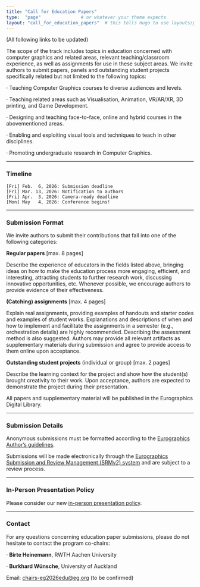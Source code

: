 ```yaml
---
title: "Call for Education Papers"
type:  "page"               # or whatever your theme expects
layout: "call_for_education_papers"  # this tells Hugo to use layouts/page/call_for_full_papers.html
---
```


(All following links to be updated)

The scope of the track includes topics in education concerned with computer graphics and related areas, relevant teaching/classroom experience, as well as assignments for use in these subject areas. We invite authors to submit papers, panels and outstanding student projects specifically related but not limited to the following topics:

· Teaching Computer Graphics courses to diverse audiences and levels.

· Teaching related areas such as Visualisation, Animation, VR/AR/XR, 3D printing, and Game Development.

· Designing and teaching face-to-face, online and hybrid courses in the abovementioned areas.

· Enabling and exploiting visual tools and techniques to teach in other disciplines.

· Promoting undergraduate research in Computer Graphics.
   
---

### Timeline

``` 
[Fri] Feb.  6, 2026: Submission deadline
[Fri] Mar. 13, 2026: Notification to authors
[Fri] Apr.  3, 2026: Camera-ready deadline
[Mon] May   4, 2026: Conference begins!
```

---

### Submission Format

We invite authors to submit their contributions that fall into one of the following categories:

**Regular papers** [max. 8 pages]

Describe the experience of educators in the fields listed above, bringing ideas on how to make the education process more engaging, efficient, and interesting, attracting students to further research work, discussing innovative opportunities, etc. Whenever possible, we encourage authors to provide evidence of their effectiveness.

**(Catching) assignments** [max. 4 pages]

Explain real assignments, providing examples of handouts and starter codes and examples of student works. Explanations and descriptions of when and how to implement and facilitate the assignments in a semester (e.g., orchestration details) are highly recommended. Describing the assessment method is also suggested. Authors may provide all relevant artifacts as supplementary materials during submission and agree to provide access to them online upon acceptance.

**Outstanding student projects** (individual or group) [max. 2 pages]

Describe the learning context for the project and show how the student(s) brought creativity to their work. Upon acceptance, authors are expected to demonstrate the project during their presentation.

All papers and supplementary material will be published in the Eurographics Digital Library.


---

### Submission Details

Anonymous submissions must be formatted according to the [Eurographics Author’s guidelines](https://srmv2.eg.org/COMFy/Conference/EG_2025EDU/GetConferenceFile?fileID=15915).

Submissions will be made electronically through the [Eurographics Submission and Review Management (SRMv2) system](https://srmv2.eg.org/COMFy/Conference/EG_2025EDU) and are subject to a review process.

---

### In-Person Presentation Policy

Please consider our new [in-person presentation policy](https://eg25.cs.ucl.ac.uk/main/presentation-policy.html).

---

### Contact

For any questions concerning education paper submissions, please do not hesitate to contact the program co-chairs:

· **Birte Heinemann**, RWTH Aachen University

· **Burkhard Wünsche**, University of Auckland

Email: chairs-eg2026edu@eg.org (to be confirmed)

